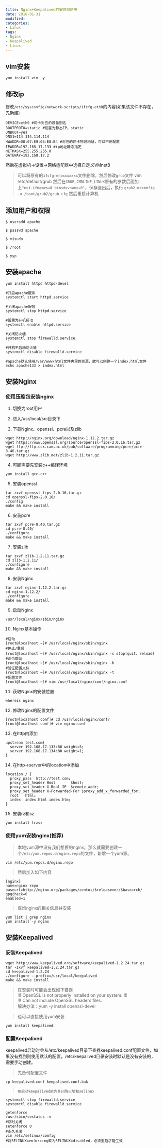 ```yaml
---
title: Nginx+Keepalived的安装和使用
date: 2018-01-31
modified: 
categories:
- Linux
tags:
- Nginx
- Keepalived
- Linux
---
```


## vim安装

```
yum install vim -y
```

## 修改ip
修改`/etc/sysconfig/network-scripts/ifcfg-eth0`的内容(如果该文件不存在，先新建)

```
DEVICE=eth0 #网卡对应的设备别名
BOOTPROTO=static #设置为静态IP，static
ONBOOT=yes
DNS1=114.114.114.114
HWADDR=00:07:E9:05:E8:B4 #对应的网卡物理地址，可以不用配置
IPADDR=192.168.17.133 #ip地址静态指定
NETMASK=255.255.255.0 
GATEWAY=192.168.17.2
```
然后在虚拟机->设置->网络适配器中选择自定义VMnet8

> 可以将原有的`ifcfg-enoxxxxxxx`文件删除，然后修改`grub`文件
vim /etc/default/grub
然后在`GRUB_CMDLINE_LINUX`原有的参数后面加上`"net.ifnames=0 biosdevname=0"`，保存退出后，执行
`grub2-mkconfig -o /boot/grub2/grub.cfg`
然后重启计算机

## 添加用户和权限

```
$ useradd apache

$ passwd apache

$ visudo 

$ /root

$ yyp
```

## 安装apache
```
yum install httpd httpd-devel

#开启apache服务
systemctl start httpd.service

#关闭apache服务
systemctl stop httpd.service

#设置为开机启动
systemctl enable httpd.service

#关闭防火墙
systemctl stop firewalld.service

#开机不启动防火墙
systemctl disable firewalld.service

#apache默认使用/var/www/html文件夹里的资源，故可以创建一个index.html文件
echo apache133 > index.html
```

## 安装Nginx

### 使用压缩包安装nginx

1. 切换为root用户

2. 进入/usr/local/src目录下

3. 下载Nginx、openssl、pcre以及zlib

  ```
  wget http://nginx.org/download/nginx-1.12.2.tar.gz
  wget https://www.openssl.org/source/openssl-fips-2.0.16.tar.gz
  wget ftp://ftp.csx.cam.ac.uk/pub/software/programming/pcre/pcre-8.40.tar.gz
  wget http://www.zlib.net/zlib-1.2.11.tar.gz
  ```

4. 可能需要先安装c++编译环境

  ```
  yum install gcc-c++
  ```

5. 安装openssl

  ```
  tar zxvf openssl-fips-2.0.16.tar.gz 
  cd openssl-fips-2.0.16/
  ./config
  make && make install
  ```

6. 安装pcre

  ```
  tar zxvf pcre-8.40.tar.gz 
  cd pcre-8.40/
  ./configure
  make && make install
  ```

7. 安装zlib

  ```
  tar zxvf zlib-1.2.11.tar.gz 
  cd zlib-1.2.11/
  ./configure
  make && make install
  ```

8. 安装Nginx

  ```
  tar zxvf nginx-1.12.2.tar.gz 
  cd nginx-1.12.2/
  ./configure
  make && make install
  ```

9. 启动Nginx

  ```
  /usr/local/nginx/sbin/nginx
  ```

10. Nginx基本操作

  ```
  #启动
  [root@localhost ~]# /usr/local/nginx/sbin/nginx
  #停止/重启
  [root@localhost ~]# /usr/local/nginx/sbin/nginx -s stop(quit、reload)
  #命令帮助
  [root@localhost ~]# /usr/local/nginx/sbin/nginx -h
  #验证配置文件
  [root@localhost ~]# /usr/local/nginx/sbin/nginx -t
  #配置文件
  [root@localhost ~]# vim /usr/local/nginx/conf/nginx.conf
  ```

11. 获取Nginx的安装位置

  ```
  whereis nginx
  ```

12. 修改Nginx的配置文件

  ```
  [root@localhost conf]# cd /usr/local/nginx/conf/
  [root@localhost conf]# vim nginx.conf
  ```

13. 在http内添加

  ```
  upstream test.com{
    server 192.168.17.133:80 weight=5;
    server 192.168.17.134:80 weight=1;
  }
  ```

14. 在http->server中的location中添加

  ```
  location / {
    proxy_pass  http://test.com;
    proxy_set_header Host       $host;
    proxy_set_header X-Real-IP  $remote_addr;
    proxy_set_header X-Forwarded-For $proxy_add_x_forwarded_for;
    root   html;
    index  index.html index.htm;
  }
  ```

15. 安装rz和sz

  ```
  yum install lrzsz
  ```

### 使用yum安装nginx(推荐)

> 本地yum源中没有我们想要的nginx，那么就需要创建一个`/etc/yum.repos.d/nginx.repo`的文件，新增一个yum源。

```
vim /etc/yum.repos.d/nginx.repo
```

> 然后加入如下内容

```
[nginx]
name=nginx repo
baseurl=http://nginx.org/packages/centos/$releasever/$basearch/
gpgcheck=0
enabled=1
```

> 查询nginx的相关信息并安装

```
yum list | grep nginx
yum install -y nginx
```


## 安装Keepalived
### 安装Keepalived
```
wget http://www.keepalived.org/software/keepalived-1.2.24.tar.gz
tar -zxvf keepalived-1.2.24.tar.gz
cd keepalived-1.2.24
./configure --prefix=/usr/local/keepalived
make && make install
```

> 在安装时可能会出现如下错误\
!!! OpenSSL is not properly installed on your system. !!!\
!!! Can not include OpenSSL headers files.\
解决办法：yum -y install openssl-devel

> 也可以直接使用yum安装

```
yum install keepalived
```

### 配置Keepalived
keepalived启动时会从/etc/keepalived目录下查找keepalived.conf配置文件，如果没有找到则使用默认的配置。/etc/keepalived目录安装时默认是没有安装的，需要手动创建。

> 先备份配置文件

```
cp keepalived.conf keepalived.conf.bak
```

> `在启动keepalived前先关闭防火墙和selinux`

```
systemctl stop firewalld.service
systemctl disable firewalld.service

getenforce
/usr/sbin/sestatus -v
#临时关闭
setenforce 0
#永久关闭
vim /etc/selinux/config
#将SELINUX=enforcing改为SELINUX=disabled，必须重启才能生效
```
